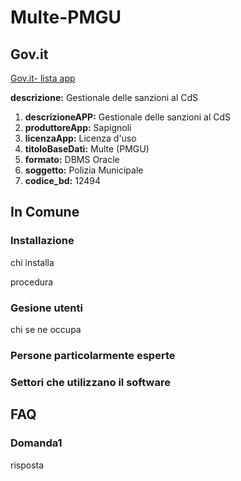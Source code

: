 # Multe-PMGU

## Gov.it

[Gov.it- lista app](http://basidati.agid.gov.it/catalogo/amm?code=c_a944)

**descrizione:** Gestionale delle sanzioni al CdS

1. **descrizioneAPP:** Gestionale delle sanzioni al CdS
2. **produttoreApp:** Sapignoli
3. **licenzaApp:** Licenza d'uso
4. **titoloBaseDati:** Multe (PMGU)
5. **formato:** DBMS Oracle
6. **soggetto:** Polizia Municipale
7. **codice_bd:** 12494

## In Comune

### Installazione

chi installa

procedura

### Gesione utenti

chi se ne occupa

### Persone particolarmente esperte

### Settori che utilizzano il software

## FAQ

### Domanda1

risposta
